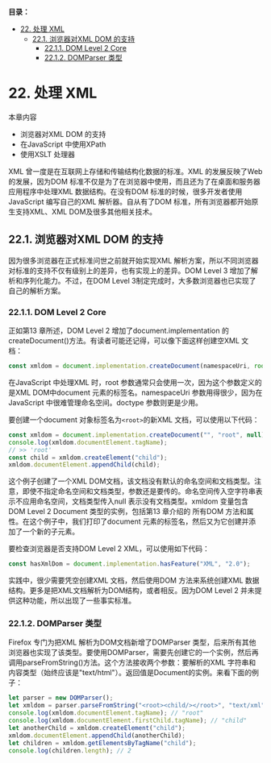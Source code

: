 **目录：**

- [22. 处理 XML](#22-处理-xml)
  - [22.1. 浏览器对XML DOM 的支持](#221-浏览器对xml-dom-的支持)
    - [22.1.1. DOM Level 2 Core](#2211-dom-level-2-core)
    - [22.1.2. DOMParser 类型](#2212-domparser-类型)

# 22. 处理 XML

本章内容
- 浏览器对XML DOM 的支持
- 在JavaScript 中使用XPath
- 使用XSLT 处理器

XML 曾一度是在互联网上存储和传输结构化数据的标准。XML 的发展反映了Web 的发展，因为DOM 标准不仅是为了在浏览器中使用，而且还为了在桌面和服务器应用程序中处理XML 数据结构。在没有DOM 标准的时候，很多开发者使用JavaScript 编写自己的XML 解析器。自从有了DOM 标准，所有浏览器都开始原生支持XML、XML DOM及很多其他相关技术。

## 22.1. 浏览器对XML DOM 的支持

因为很多浏览器在正式标准问世之前就开始实现XML 解析方案，所以不同浏览器对标准的支持不仅有级别上的差异，也有实现上的差异。DOM Level 3 增加了解析和序列化能力。不过，在DOM Level 3制定完成时，大多数浏览器也已实现了自己的解析方案。

### 22.1.1. DOM Level 2 Core

正如第13 章所述，DOM Level 2 增加了document.implementation 的createDocument()方法。有读者可能还记得，可以像下面这样创建空XML 文档：

```javascript
const xmldom = document.implementation.createDocument(namespaceUri, root, doctype);
```

在JavaScript 中处理XML 时，root 参数通常只会使用一次，因为这个参数定义的是XML DOM中document 元素的标签名。namespaceUri 参数用得很少，因为在JavaScript 中很难管理命名空间。doctype 参数则更是少用。

要创建一个document 对象标签名为`<root>`的新XML 文档，可以使用以下代码：

```javascript
const xmldom = document.implementation.createDocument("", "root", null);
console.log(xmldom.documentElement.tagName);
// >> 'root'
const child = xmldom.createElement("child");
xmldom.documentElement.appendChild(child);
```

这个例子创建了一个XML DOM文档，该文档没有默认的命名空间和文档类型。注意，即使不指定命名空间和文档类型，参数还是要传的。命名空间传入空字符串表示不应用命名空间，文档类型传入null 表示没有文档类型。xmldom 变量包含DOM Level 2 Document 类型的实例，包括第13 章介绍的
所有DOM 方法和属性。在这个例子中，我们打印了document 元素的标签名，然后又为它创建并添加了一个新的子元素。

要检查浏览器是否支持DOM Level 2 XML，可以使用如下代码：

```javascript
const hasXmlDom = document.implementation.hasFeature("XML", "2.0");
```

实践中，很少需要凭空创建XML 文档，然后使用DOM 方法来系统创建XML 数据结构。更多是把XML文档解析为DOM结构，或者相反。因为DOM Level 2 并未提供这种功能，所以出现了一些事实标准。

### 22.1.2. DOMParser 类型

Firefox 专门为把XML 解析为DOM文档新增了DOMParser 类型，后来所有其他浏览器也实现了该类型。要使用DOMParser，需要先创建它的一个实例，然后再调用parseFromString()方法。这个方法接收两个参数：要解析的XML 字符串和内容类型（始终应该是"text/html"）。返回值是Document的实例。来看下面的例子：

```javascript
let parser = new DOMParser();
let xmldom = parser.parseFromString("<root><child/></root>", "text/xml");
console.log(xmldom.documentElement.tagName); // "root"
console.log(xmldom.documentElement.firstChild.tagName); // "child"
let anotherChild = xmldom.createElement("child");
xmldom.documentElement.appendChild(anotherChild);
let children = xmldom.getElementsByTagName("child");
console.log(children.length); // 2
```

